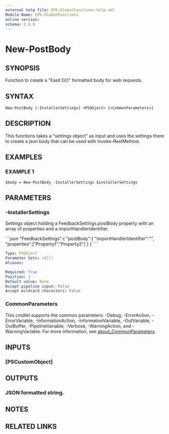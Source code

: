 ```yaml
---
external help file: EPR.GlobalFunctions-help.xml
Module Name: EPR.GlobalFunctions
online version:
schema: 2.0.0
---
```


# New-PostBody

## SYNOPSIS
Function to create a "Easit GO" formatted body for web requests.

## SYNTAX

```
New-PostBody [-InstallerSettings] <PSObject> [<CommonParameters>]
```

## DESCRIPTION
This functions takes a "settings object" as input and uses the settings there to create a json body that can be used with Invoke-RestMethod.

## EXAMPLES

### EXAMPLE 1
```
$body = New-PostBody -InstallerSettings $installerSettings
```

## PARAMETERS

### -InstallerSettings
Settings object holding a FeedbackSettings.postBody property with an array of properties and a importHandlerIdentifier.

\`\`\`json
    "FeedbackSettings":{
        "postBody":{
            "importHandlerIdentifier":"",
            "properties":\["Property1","Property2"\]
        }
    }
\`\`\`

```yaml
Type: PSObject
Parameter Sets: (All)
Aliases:

Required: True
Position: 1
Default value: None
Accept pipeline input: False
Accept wildcard characters: False
```

### CommonParameters
This cmdlet supports the common parameters: -Debug, -ErrorAction, -ErrorVariable, -InformationAction, -InformationVariable, -OutVariable, -OutBuffer, -PipelineVariable, -Verbose, -WarningAction, and -WarningVariable. For more information, see [about_CommonParameters](http://go.microsoft.com/fwlink/?LinkID=113216).

## INPUTS

### [PSCustomObject]
## OUTPUTS

### JSON formatted string.
## NOTES

## RELATED LINKS

